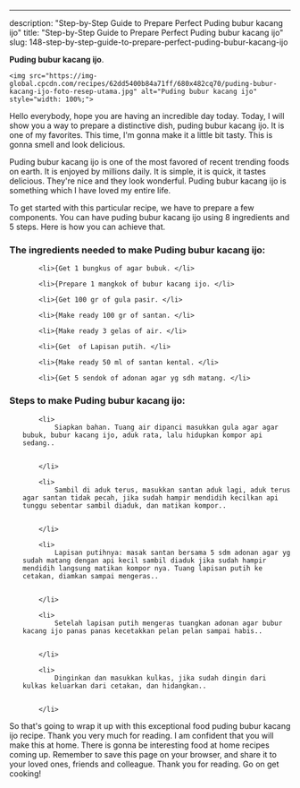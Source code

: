 ---
description: "Step-by-Step Guide to Prepare Perfect Puding bubur kacang ijo"
title: "Step-by-Step Guide to Prepare Perfect Puding bubur kacang ijo"
slug: 148-step-by-step-guide-to-prepare-perfect-puding-bubur-kacang-ijo

<p>
	<strong>Puding bubur kacang ijo</strong>. 
	
</p>
<p>
	
	<img src="https://img-global.cpcdn.com/recipes/62dd5400b84a71ff/680x482cq70/puding-bubur-kacang-ijo-foto-resep-utama.jpg" alt="Puding bubur kacang ijo" style="width: 100%;">
	
	
</p>
<p>
	Hello everybody, hope you are having an incredible day today. Today, I will show you a way to prepare a distinctive dish, puding bubur kacang ijo. It is one of my favorites. This time, I'm gonna make it a little bit tasty. This is gonna smell and look delicious.
</p>
	
<p>
	Puding bubur kacang ijo is one of the most favored of recent trending foods on earth. It is enjoyed by millions daily. It is simple, it is quick, it tastes delicious. They're nice and they look wonderful. Puding bubur kacang ijo is something which I have loved my entire life.
</p>
<p>
	
</p>

<p>
To get started with this particular recipe, we have to prepare a few components. You can have puding bubur kacang ijo using 8 ingredients and 5 steps. Here is how you can achieve that.
</p>

<h3>The ingredients needed to make Puding bubur kacang ijo:</h3>

<ol>
	
		<li>{Get 1 bungkus of agar bubuk. </li>
	
		<li>{Prepare 1 mangkok of bubur kacang ijo. </li>
	
		<li>{Get 100 gr of gula pasir. </li>
	
		<li>{Make ready 100 gr of santan. </li>
	
		<li>{Make ready 3 gelas of air. </li>
	
		<li>{Get  of Lapisan putih. </li>
	
		<li>{Make ready 50 ml of santan kental. </li>
	
		<li>{Get 5 sendok of adonan agar yg sdh matang. </li>
	
</ol>
<p>
	
</p>

<h3>Steps to make Puding bubur kacang ijo:</h3>

<ol>
	
		<li>
			Siapkan bahan. Tuang air dipanci masukkan gula agar agar bubuk, bubur kacang ijo, aduk rata, lalu hidupkan kompor api sedang..
			
			
		</li>
	
		<li>
			Sambil di aduk terus, masukkan santan aduk lagi, aduk terus agar santan tidak pecah, jika sudah hampir mendidih kecilkan api tunggu sebentar sambil diaduk, dan matikan kompor..
			
			
		</li>
	
		<li>
			Lapisan putihnya: masak santan bersama 5 sdm adonan agar yg sudah matang dengan api kecil sambil diaduk jika sudah hampir mendidih langsung matikan kompor nya. Tuang lapisan putih ke cetakan, diamkan sampai mengeras..
			
			
		</li>
	
		<li>
			Setelah lapisan putih mengeras tuangkan adonan agar bubur kacang ijo panas panas kecetakkan pelan pelan sampai habis..
			
			
		</li>
	
		<li>
			Dinginkan dan masukkan kulkas, jika sudah dingin dari kulkas keluarkan dari cetakan, dan hidangkan..
			
			
		</li>
	
</ol>

<p>
	
</p>

<p>
	So that's going to wrap it up with this exceptional food puding bubur kacang ijo recipe. Thank you very much for reading. I am confident that you will make this at home. There is gonna be interesting food at home recipes coming up. Remember to save this page on your browser, and share it to your loved ones, friends and colleague. Thank you for reading. Go on get cooking!
</p>
